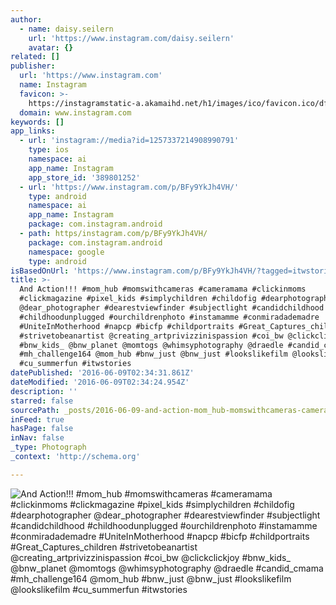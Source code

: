```yaml
---
author:
  - name: daisy.seilern
    url: 'https://www.instagram.com/daisy.seilern'
    avatar: {}
related: []
publisher:
  url: 'https://www.instagram.com'
  name: Instagram
  favicon: >-
    https://instagramstatic-a.akamaihd.net/h1/images/ico/favicon.ico/dfa85bb1fd63.ico
  domain: www.instagram.com
keywords: []
app_links:
  - url: 'instagram://media?id=1257337214908990791'
    type: ios
    namespace: ai
    app_name: Instagram
    app_store_id: '389801252'
  - url: 'https://www.instagram.com/p/BFy9YkJh4VH/'
    type: android
    namespace: ai
    app_name: Instagram
    package: com.instagram.android
  - path: https/instagram.com/p/BFy9YkJh4VH/
    package: com.instagram.android
    namespace: google
    type: android
isBasedOnUrl: 'https://www.instagram.com/p/BFy9YkJh4VH/?tagged=itwstories'
title: >-
  And Action!!! #mom_hub #momswithcameras #cameramama #clickinmoms
  #clickmagazine #pixel_kids #simplychildren #childofig #dearphotographer
  @dear_photographer #dearestviewfinder #subjectlight #candidchildhood
  #childhoodunplugged #ourchildrenphoto #instamamme #conmiradademadre
  #UniteInMotherhood #napcp #bicfp #childportraits #Great_Captures_children
  #strivetobeanartist @creating_artprivizzinispassion #coi_bw @clickclickjoy
  #bnw_kids_ @bnw_planet @momtogs @whimsyphotography @draedle #candid_cmama
  #mh_challenge164 @mom_hub #bnw_just @bnw_just #lookslikefilm @lookslikefilm
  #cu_summerfun #itwstories
datePublished: '2016-06-09T02:34:31.861Z'
dateModified: '2016-06-09T02:34:24.954Z'
description: ''
starred: false
sourcePath: _posts/2016-06-09-and-action-mom_hub-momswithcameras-cameramama-clickin.md
inFeed: true
hasPage: false
inNav: false
_type: Photograph
_context: 'http://schema.org'

---
```

![And Action!!! #mom_hub #momswithcameras #cameramama #clickinmoms #clickmagazine #pixel_kids #simplychildren #childofig #dearphotographer @dear_photographer #dearestviewfinder #subjectlight #candidchildhood #childhoodunplugged #ourchildrenphoto #instamamme #conmiradademadre #UniteInMotherhood #napcp #bicfp #childportraits #Great_Captures_children #strivetobeanartist @creating_artprivizzinispassion #coi_bw @clickclickjoy #bnw_kids_ @bnw_planet @momtogs @whimsyphotography @draedle #candid_cmama #mh_challenge164 @mom_hub #bnw_just @bnw_just #lookslikefilm @lookslikefilm #cu_summerfun #itwstories](https://scontent.cdninstagram.com/t51.2885-15/s640x640/sh0.08/e35/13277764_1709873195962419_118129580_n.jpg?ig_cache_key=MTI1NzMzNzIxNDkwODk5MDc5MQ%3D%3D.2)